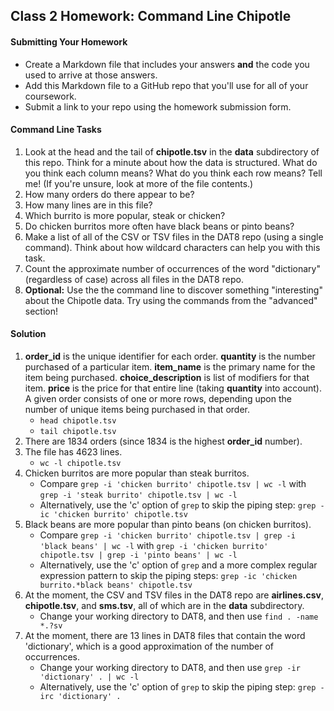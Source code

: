 ## Class 2 Homework: Command Line Chipotle

#### Submitting Your Homework

* Create a Markdown file that includes your answers **and** the code you used to arrive at those answers.
* Add this Markdown file to a GitHub repo that you'll use for all of your coursework.
* Submit a link to your repo using the homework submission form.

#### Command Line Tasks

1. Look at the head and the tail of **chipotle.tsv** in the **data** subdirectory of this repo. Think for a minute about how the data is structured. What do you think each column means? What do you think each row means? Tell me! (If you're unsure, look at more of the file contents.)
2. How many orders do there appear to be?
3. How many lines are in this file?
4. Which burrito is more popular, steak or chicken?
5. Do chicken burritos more often have black beans or pinto beans?
6. Make a list of all of the CSV or TSV files in the DAT8 repo (using a single command). Think about how wildcard characters can help you with this task.
7. Count the approximate number of occurrences of the word "dictionary" (regardless of case) across all files in the DAT8 repo.
8. **Optional:** Use the the command line to discover something "interesting" about the Chipotle data. Try using the commands from the "advanced" section!

#### Solution

1. **order_id** is the unique identifier for each order. **quantity** is the number purchased of a particular item. **item_name** is the primary name for the item being purchased. **choice_description** is list of modifiers for that item. **price** is the price for that entire line (taking **quantity** into account). A given order consists of one or more rows, depending upon the number of unique items being purchased in that order.
    * `head chipotle.tsv`
    * `tail chipotle.tsv`
2. There are 1834 orders (since 1834 is the highest **order_id** number).
3. The file has 4623 lines.
    * `wc -l chipotle.tsv`
4. Chicken burritos are more popular than steak burritos.
    * Compare `grep -i 'chicken burrito' chipotle.tsv | wc -l` with `grep -i 'steak burrito' chipotle.tsv | wc -l`
    * Alternatively, use the 'c' option of `grep` to skip the piping step: `grep -ic 'chicken burrito' chipotle.tsv`
5. Black beans are more popular than pinto beans (on chicken burritos).
    * Compare `grep -i 'chicken burrito' chipotle.tsv | grep -i 'black beans' | wc -l` with `grep -i 'chicken burrito' chipotle.tsv | grep -i 'pinto beans' | wc -l`
    * Alternatively, use the 'c' option of `grep` and a more complex regular expression pattern to skip the piping steps: `grep -ic 'chicken burrito.*black beans' chipotle.tsv`
6. At the moment, the CSV and TSV files in the DAT8 repo are **airlines.csv**, **chipotle.tsv**, and **sms.tsv**, all of which are in the **data** subdirectory.
    * Change your working directory to DAT8, and then use `find . -name *.?sv`
7. At the moment, there are 13 lines in DAT8 files that contain the word 'dictionary', which is a good approximation of the number of occurrences.
    * Change your working directory to DAT8, and then use `grep -ir 'dictionary' . | wc -l`
    * Alternatively, use the 'c' option of `grep` to skip the piping step: `grep -irc 'dictionary' .`